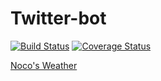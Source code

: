 # Twitter-bot
[![Build Status](https://travis-ci.org/smrmkt/twitter-bot.svg?branch=feature%2Fnoco-weather-test)](https://travis-ci.org/smrmkt/twitter-bot)
[![Coverage Status](https://coveralls.io/repos/smrmkt/twitter-bot/badge.png)](https://coveralls.io/r/smrmkt/twitter-bot)

[Noco's Weather](https://twitter.com/noco_weather)
